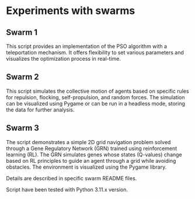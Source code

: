 # Experiments with swarms
## Swarm 1

This script provides an implementation of the PSO algorithm with a teleportation mechanism. It offers flexibility to set various parameters and visualizes the optimization process in real-time.

## Swarm 2
This script simulates the collective motion of agents based on specific rules for repulsion, flocking, self-propulsion, and random forces. The simulation can be visualized using Pygame or can be run in a headless mode, storing the data for further analysis.

## Swarm 3
The script demonstrates a simple 2D grid navigation problem solved through a Gene Regulatory Network (GRN) trained using reinforcement learning (RL). The GRN simulates genes whose states (Q-values) change based on RL principles to guide an agent through a grid while avoiding obstacles. The environment is visualized using the Pygame library.

Details are described in specific swarm README files.

Script have been tested with Python 3.11.x version.

